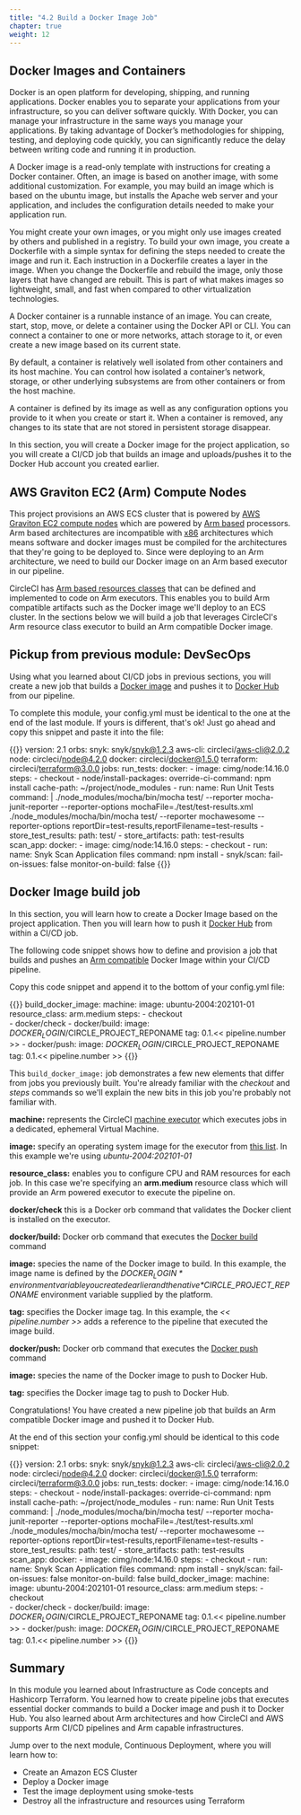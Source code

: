 ```yaml
---
title: "4.2 Build a Docker Image Job"
chapter: true
weight: 12
---
```


## Docker Images and Containers

Docker is an open platform for developing, shipping, and running applications. Docker enables you to separate your applications from your infrastructure, so you can deliver software quickly. With Docker, you can manage your infrastructure in the same ways you manage your applications. By taking advantage of Docker’s methodologies for shipping, testing, and deploying code quickly, you can significantly reduce the delay between writing code and running it in production.

A Docker image is a read-only template with instructions for creating a Docker container. Often, an image is based on another image, with some additional customization. For example, you may build an image which is based on the ubuntu image, but installs the Apache web server and your application, and includes the configuration details needed to make your application run.

You might create your own images, or you might only use images created by others and published in a registry. To build your own image, you create a Dockerfile with a simple syntax for defining the steps needed to create the image and run it. Each instruction in a Dockerfile creates a layer in the image. When you change the Dockerfile and rebuild the image, only those layers that have changed are rebuilt. This is part of what makes images so lightweight, small, and fast when compared to other virtualization technologies.

A Docker container is a runnable instance of an image. You can create, start, stop, move, or delete a container using the Docker API or CLI. You can connect a container to one or more networks, attach storage to it, or even create a new image based on its current state.

By default, a container is relatively well isolated from other containers and its host machine. You can control how isolated a container’s network, storage, or other underlying subsystems are from other containers or from the host machine.

A container is defined by its image as well as any configuration options you provide to it when you create or start it. When a container is removed, any changes to its state that are not stored in persistent storage disappear.

In this section, you will create a Docker image for the project application, so you will create a CI/CD job that builds an image and uploads/pushes it to the Docker Hub account you created earlier.

## AWS Graviton EC2 (Arm) Compute Nodes

This project provisions an AWS ECS cluster that is powered by [AWS Graviton EC2 compute nodes][10] which are powered by [Arm based][1] processors. Arm based architectures are incompatible with [x86][11] architectures which means software and docker images must be compiled for the architectures that they're going to be deployed to. Since were deploying to an Arm architecture, we need to build our Docker image on an Arm based executor in our pipeline.

CircleCI has [Arm based resources classes][12] that can be defined and implemented to code on Arm executors. This enables you to build Arm compatible artifacts such as the Docker image we'll deploy to an ECS cluster. In the sections below we will build a job that leverages CircleCI's Arm resource class executor to build an Arm compatible Docker image.

## Pickup from previous module: DevSecOps

Using what you learned about CI/CD jobs in previous sections, you will create a new job that builds a [Docker image][2] and pushes it to [Docker Hub][10] from our pipeline.

To complete this module, your config.yml must be identical to the one at the end of the last module. If yours is different, that's ok! Just go ahead and copy this snippet and paste it into the file:

{{<highlight yaml>}}
version: 2.1
orbs:
  snyk: snyk/snyk@1.2.3
  aws-cli: circleci/aws-cli@2.0.2
  node: circleci/node@4.2.0
  docker: circleci/docker@1.5.0
  terraform: circleci/terraform@3.0.0
jobs:
  run_tests:
    docker:
      - image: cimg/node:14.16.0
    steps:
      - checkout
      - node/install-packages:
          override-ci-command: npm install
          cache-path: ~/project/node_modules
      - run:
          name: Run Unit Tests
          command: |
            ./node_modules/mocha/bin/mocha test/ --reporter mocha-junit-reporter --reporter-options mochaFile=./test/test-results.xml
            ./node_modules/mocha/bin/mocha test/ --reporter mochawesome --reporter-options reportDir=test-results,reportFilename=test-results
      - store_test_results:
          path: test/
      - store_artifacts:
          path: test-results          
  scan_app:
    docker:
      - image: cimg/node:14.16.0
    steps:
      - checkout
      - run:
          name: Snyk Scan Application files 
          command: npm install 
      - snyk/scan:
          fail-on-issues: false
          monitor-on-build: false
{{</highlight>}}

## Docker Image build job

In this section, you will learn how to create a Docker Image based on the project application. Then you will learn how to push it [Docker Hub][10] from within a CI/CD job.

The following code snippet shows how to define and provision a job that builds and pushes an [Arm compatible][1] Docker Image within your CI/CD pipeline.

Copy this code snippet and append it to the bottom of your config.yml file:

{{<highlight yaml>}}
  build_docker_image:
    machine:
      image: ubuntu-2004:202101-01
    resource_class: arm.medium
    steps:
      - checkout  
      - docker/check
      - docker/build:
          image: $DOCKER_LOGIN/$CIRCLE_PROJECT_REPONAME
          tag: 0.1.<< pipeline.number >>
      - docker/push:
          image: $DOCKER_LOGIN/$CIRCLE_PROJECT_REPONAME
          tag: 0.1.<< pipeline.number >>
{{</highlight>}}

This `build_docker_image:` job demonstrates a few new elements that differ from jobs you previously built. You're already familiar with the *checkout* and *steps* commands so we'll explain the new bits in this job you're probably not familiar with.

**machine:** represents the CircleCI [machine executor][12] which executes jobs in a dedicated, ephemeral Virtual Machine.

**image:** specify an operating system image for the executor from [this list][14]. In this example we're using *ubuntu-2004:202101-01*

**resource_class:** enables you to configure CPU and RAM resources for each job. In this case we're specifying an **arm.medium** resource class which will provide an Arm powered executor to execute the pipeline on. 

**docker/check** this is a Docker orb command that validates the Docker client is installed on the executor.

**docker/build:** Docker orb command that executes the [Docker build][7] command

**image:** species the name of the Docker image to build. In this example, the image name is defined by the *$DOCKER_LOGIN* environment variable you created earlier and the native *$CIRCLE_PROJECT_REPONAME* environment variable supplied by the platform.

**tag:** specifies the Docker image tag. In this example, the *<< pipeline.number >>* adds a reference to the pipeline that executed the image build.

**docker/push:** Docker orb command that executes the [Docker push][9] command

**image:** species the name of the Docker image to push to Docker Hub.

**tag:** specifies the Docker image tag to push to Docker Hub.


Congratulations! You have created a new pipeline job that builds an Arm compatible Docker image and pushed it to Docker Hub.

At the end of this section your config.yml should be identical to this code snippet:

{{<highlight yaml>}}
version: 2.1
orbs:
  snyk: snyk/snyk@1.2.3
  aws-cli: circleci/aws-cli@2.0.2
  node: circleci/node@4.2.0
  docker: circleci/docker@1.5.0
  terraform: circleci/terraform@3.0.0
jobs:
  run_tests:
    docker:
      - image: cimg/node:14.16.0
    steps:
      - checkout
      - node/install-packages:
          override-ci-command: npm install
          cache-path: ~/project/node_modules
      - run:
          name: Run Unit Tests
          command: |
            ./node_modules/mocha/bin/mocha test/ --reporter mocha-junit-reporter --reporter-options mochaFile=./test/test-results.xml
            ./node_modules/mocha/bin/mocha test/ --reporter mochawesome --reporter-options reportDir=test-results,reportFilename=test-results
      - store_test_results:
          path: test/
      - store_artifacts:
          path: test-results          
  scan_app:
    docker:
      - image: cimg/node:14.16.0
    steps:
      - checkout
      - run:
          name: Snyk Scan Application files 
          command: npm install 
      - snyk/scan:
          fail-on-issues: false
          monitor-on-build: false
  build_docker_image:
    machine:
      image: ubuntu-2004:202101-01
    resource_class: arm.medium
    steps:
      - checkout  
      - docker/check
      - docker/build:
          image: $DOCKER_LOGIN/$CIRCLE_PROJECT_REPONAME
          tag: 0.1.<< pipeline.number >>
      - docker/push:
          image: $DOCKER_LOGIN/$CIRCLE_PROJECT_REPONAME
          tag: 0.1.<< pipeline.number >>
{{</highlight>}}

## Summary

In this module you learned about Infrastructure as Code concepts and Hashicorp Terraform. You learned how to create pipeline jobs that executes essential docker commands to build a Docker image and push it to Docker Hub. You also learned about Arm architectures and how CircleCI and AWS supports Arm CI/CD pipelines and Arm capable infrastructures.

Jump over to the next module, Continuous Deployment, where you will learn how to:

- Create an Amazon ECS Cluster
- Deploy a Docker image
- Test the image deployment using smoke-tests
- Destroy all the infrastructure and resources using Terraform

<!-- URL Links index -->
[1]: https://developer.arm.com/architectures
[2]: https://circleci.com/docs/2.0/building-docker-images/
[3]: https://circleci.com/docs/2.0/persist-data/#using-workspaces
[4]: https://circleci.com/developer/orbs/orb/circleci/aws-cli
[5]: https://circleci.com/docs/2.0/pipeline-variables/#pipeline-values
[6]: https://linuxize.com/post/bash-source-command/#:~:text=The%20source%20command%20reads%20and,Linux%20and%20UNIX%20operating%20systems.
[7]: https://docs.docker.com/engine/reference/commandline/build/
[8]: https://docs.docker.com/engine/reference/builder/
[9]: https://docs.docker.com/engine/reference/commandline/push/
[10]: https://docs.docker.com/docker-hub/
[10]: https://aws.amazon.com/pm/ec2-graviton/
[11]: https://en.wikipedia.org/wiki/X86
[12]: https://circleci.com/docs/2.0/configuration-reference/#machine
[13]: https://circleci.com/docs/2.0/arm-resources/
[14]: https://circleci.com/docs/2.0/configuration-reference/#available-machine-images
[15]: https://circleci.com/docs/2.0/optimizations/#resource-class